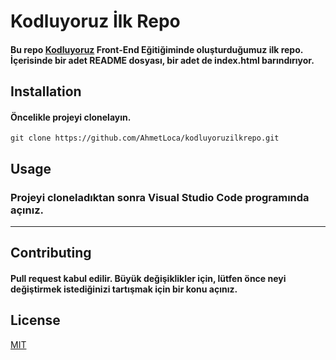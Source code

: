 # Kodluyoruz İlk Repo   
  
  
#### Bu repo [Kodluyoruz](https://www.kodluyoruz.org/) Front-End Eğitiğiminde oluşturduğumuz ilk repo. İçerisinde bir adet README dosyası, bir adet de index.html barındırıyor.    


## Installation

#### Öncelikle projeyi clonelayın. 

```
git clone https://github.com/AhmetLoca/kodluyoruzilkrepo.git
```

## Usage

### Projeyi cloneladıktan sonra Visual Studio Code programında açınız.
--------

## Contributing

#### Pull request kabul edilir. Büyük değişiklikler için, lütfen önce neyi değiştirmek istediğinizi tartışmak için bir konu açınız.

## License 

[MIT](https://choosealicense.com/)

